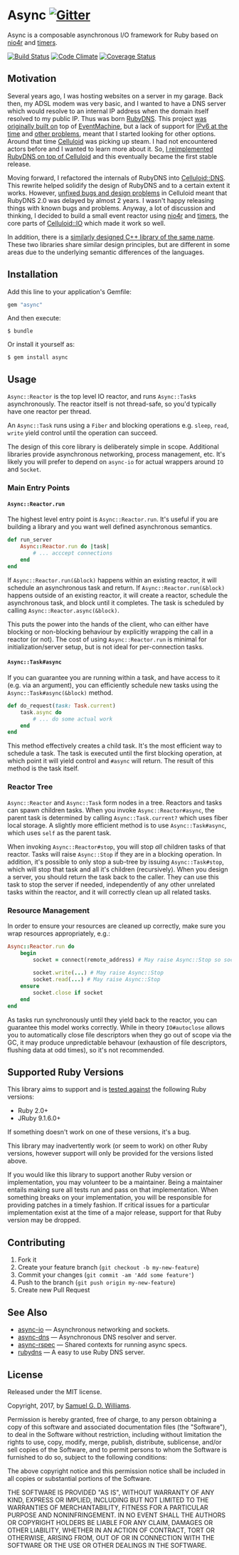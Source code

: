 # Async [![Gitter](https://badges.gitter.im/join.svg)](https://gitter.im/socketry)

Async is a composable asynchronous I/O framework for Ruby based on [nio4r] and [timers].

[timers]: https://github.com/socketry/timers
[nio4r]: https://github.com/socketry/nio4r

[![Build Status](https://secure.travis-ci.org/socketry/async.svg)](http://travis-ci.org/socketry/async)
[![Code Climate](https://codeclimate.com/github/socketry/async.svg)](https://codeclimate.com/github/socketry/async)
[![Coverage Status](https://coveralls.io/repos/socketry/async/badge.svg)](https://coveralls.io/r/socketry/async)

## Motivation

Several years ago, I was hosting websites on a server in my garage. Back then, my ADSL modem was very basic, and I wanted to have a DNS server which would resolve to an internal IP address when the domain itself resolved to my public IP. Thus was born [RubyDNS]. This project [was originally built on](https://github.com/ioquatix/rubydns/tree/v0.8.5) top of [EventMachine], but a lack of support for [IPv6 at the time](https://github.com/ioquatix/rubydns/issues/45) and [other problems](https://github.com/ioquatix/rubydns/issues/14), meant that I started looking for other options. Around that time [Celluloid] was picking up steam. I had not encountered actors before and I wanted to learn more about it. So, [I reimplemented RubyDNS on top of Celluloid](https://github.com/ioquatix/rubydns/tree/v0.9.0) and this eventually became the first stable release.

Moving forward, I refactored the internals of RubyDNS into [Celluloid::DNS]. This rewrite helped solidify the design of RubyDNS and to a certain extent it works. However, [unfixed bugs and design problems](https://github.com/celluloid/celluloid/pull/710) in Celluloid meant that RubyDNS 2.0 was delayed by almost 2 years. I wasn't happy releasing things with known bugs and problems. Anyway, a lot of discussion and thinking, I decided to build a small event reactor using [nio4r] and [timers], the core parts of [Celluloid::IO] which made it work so well.

In addition, there is a [similarly designed C++ library of the same name](https://github.com/kurocha/async). These two libraries share similar design principles, but are different in some areas due to the underlying semantic differences of the languages.

[Celluloid]: https://github.com/celluloid/celluloid
[Celluloid::IO]: https://github.com/celluloid/celluloid-io
[Celluloid::DNS]: https://github.com/celluloid/celluloid-dns
[EventMachine]: https://github.com/eventmachine/eventmachine
[RubyDNS]: https://github.com/ioquatix/rubydns

## Installation

Add this line to your application's Gemfile:

```ruby
gem "async"
```

And then execute:

	$ bundle

Or install it yourself as:

	$ gem install async

## Usage

`Async::Reactor` is the top level IO reactor, and runs `Async::Task`s asynchronously. The reactor itself is not thread-safe, so you'd typically have one reactor per thread.

An `Async::Task` runs using a `Fiber` and blocking operations e.g. `sleep`, `read`, `write` yield control until the operation can succeed.

The design of this core library is deliberately simple in scope. Additional libraries provide asynchronous networking, process management, etc. It's likely you will prefer to depend on `async-io` for actual wrappers around `IO` and `Socket`.

### Main Entry Points

#### `Async::Reactor.run`

The highest level entry point is `Async::Reactor.run`. It's useful if you are building a library and you want well defined asynchronous semantics.

```ruby
def run_server
	Async::Reactor.run do |task|
		# ... acccept connections
	end
end
```

If `Async::Reactor.run(&block)` happens within an existing reactor, it will schedule an asynchronous task and return. If `Async::Reactor.run(&block)` happens outside of an existing reactor, it will create a reactor, schedule the asynchronous task, and block until it completes. The task is scheduled by calling `Async::Reactor.async(&block)`.

This puts the power into the hands of the client, who can either have blocking or non-blocking behaviour by explicitly wrapping the call in a reactor (or not). The cost of using `Async::Reactor.run` is minimal for initialization/server setup, but is not ideal for per-connection tasks.

#### `Async::Task#async`

If you can guarantee you are running within a task, and have access to it (e.g. via an argument), you can efficiently schedule new tasks using the `Async::Task#async(&block)` method.

```ruby
def do_request(task: Task.current)
	task.async do
		# ... do some actual work
	end
end
```

This method effectively creates a child task. It's the most efficient way to schedule a task. The task is executed until the first blocking operation, at which point it will yield control and `#async` will return. The result of this method is the task itself.

### Reactor Tree

`Async::Reactor` and `Async::Task` form nodes in a tree. Reactors and tasks can spawn children tasks. When you invoke `Async::Reactor#async`, the parent task is determined by calling `Async::Task.current?` which uses fiber local storage. A slightly more efficient method is to use `Async::Task#async`, which uses `self` as the parent task.

When invoking `Async::Reactor#stop`, you will stop *all* children tasks of that reactor. Tasks will raise `Async::Stop` if they are in a blocking operation. In addition, it's possible to only stop a sub-tree by issuing `Async::Task#stop`, which will stop that task and all it's children (recursively). When you design a server, you should return the task back to the caller. They can use this task to stop the server if needed, independently of any other unrelated tasks within the reactor, and it will correctly clean up all related tasks.

### Resource Management

In order to ensure your resources are cleaned up correctly, make sure you wrap resources appropriately, e.g.:

```ruby
Async::Reactor.run do
	begin
		socket = connect(remote_address) # May raise Async::Stop so socket could be nil
		
		socket.write(...) # May raise Async::Stop
		socket.read(...) # May raise Async::Stop
	ensure
		socket.close if socket
	end
end
```

As tasks run synchronously until they yield back to the reactor, you can guarantee this model works correctly. While in theory `IO#autoclose` allows you to automatically close file descriptors when they go out of scope via the GC, it may produce unpredictable behavour (exhaustion of file descriptors, flushing data at odd times), so it's not recommended.

## Supported Ruby Versions

This library aims to support and is [tested against][travis] the following Ruby
versions:

* Ruby 2.0+
* JRuby 9.1.6.0+

If something doesn't work on one of these versions, it's a bug.

This library may inadvertently work (or seem to work) on other Ruby versions,
however support will only be provided for the versions listed above.

If you would like this library to support another Ruby version or
implementation, you may volunteer to be a maintainer. Being a maintainer
entails making sure all tests run and pass on that implementation. When
something breaks on your implementation, you will be responsible for providing
patches in a timely fashion. If critical issues for a particular implementation
exist at the time of a major release, support for that Ruby version may be
dropped.

[travis]: http://travis-ci.org/socketry/async

## Contributing

1. Fork it
2. Create your feature branch (`git checkout -b my-new-feature`)
3. Commit your changes (`git commit -am 'Add some feature'`)
4. Push to the branch (`git push origin my-new-feature`)
5. Create new Pull Request

## See Also

- [async-io](https://github.com/socketry/async-io) — Asynchronous networking and sockets.
- [async-dns](https://github.com/socketry/async-dns) — Asynchronous DNS resolver and server.
- [async-rspec](https://github.com/socketry/async-rspec) — Shared contexts for running async specs.
- [rubydns](https://github.com/ioquatix/rubydns) — A easy to use Ruby DNS server.

## License

Released under the MIT license.

Copyright, 2017, by [Samuel G. D. Williams](http://www.codeotaku.com/samuel-williams).

Permission is hereby granted, free of charge, to any person obtaining a copy
of this software and associated documentation files (the "Software"), to deal
in the Software without restriction, including without limitation the rights
to use, copy, modify, merge, publish, distribute, sublicense, and/or sell
copies of the Software, and to permit persons to whom the Software is
furnished to do so, subject to the following conditions:

The above copyright notice and this permission notice shall be included in
all copies or substantial portions of the Software.

THE SOFTWARE IS PROVIDED "AS IS", WITHOUT WARRANTY OF ANY KIND, EXPRESS OR
IMPLIED, INCLUDING BUT NOT LIMITED TO THE WARRANTIES OF MERCHANTABILITY,
FITNESS FOR A PARTICULAR PURPOSE AND NONINFRINGEMENT. IN NO EVENT SHALL THE
AUTHORS OR COPYRIGHT HOLDERS BE LIABLE FOR ANY CLAIM, DAMAGES OR OTHER
LIABILITY, WHETHER IN AN ACTION OF CONTRACT, TORT OR OTHERWISE, ARISING FROM,
OUT OF OR IN CONNECTION WITH THE SOFTWARE OR THE USE OR OTHER DEALINGS IN
THE SOFTWARE.
